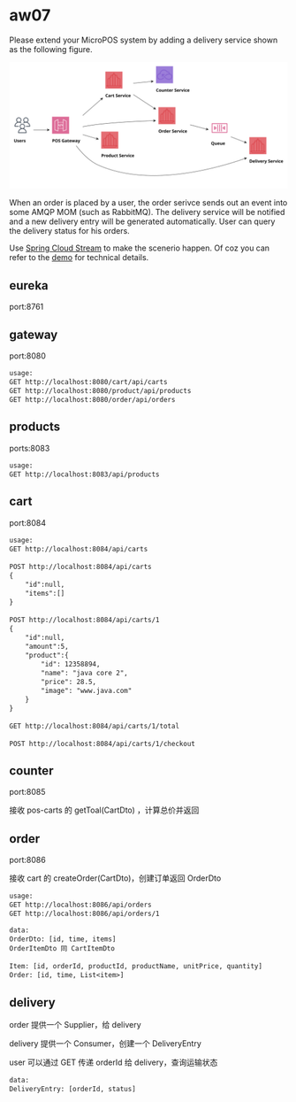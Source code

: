 # aw07

Please extend your MicroPOS system by adding a delivery service shown as the following figure.

![](10-pos.svg)

When an order is placed by a user, the order serivce sends out an event into some AMQP MOM (such as RabbitMQ). The delivery service will be notified and a new delivery entry will be generated automatically. User can query the delivery status for his orders.

Use [Spring Cloud Stream](https://spring.io/projects/spring-cloud-stream) to make the scenerio happen. Of coz you can refer to the [demo](https://github.com/sa-spring/stream-loan) for technical details.

## eureka

port:8761

## gateway

port:8080

```
usage:
GET http://localhost:8080/cart/api/carts
GET http://localhost:8080/product/api/products
GET http://localhost:8080/order/api/orders
```

## products

ports:8083

```
usage:
GET http://localhost:8083/api/products
```


## cart

port:8084
```
usage:
GET http://localhost:8084/api/carts

POST http://localhost:8084/api/carts
{
    "id":null,
    "items":[]
}

POST http://localhost:8084/api/carts/1
{
    "id":null,
    "amount":5,
    "product":{
        "id": 12358894,
        "name": "java core 2",
        "price": 28.5,
        "image": "www.java.com"
    }
}

GET http://localhost:8084/api/carts/1/total

POST http://localhost:8084/api/carts/1/checkout

```


## counter

port:8085

接收 pos-carts 的 getToal(CartDto) ，计算总价并返回

## order

port:8086

接收 cart 的 createOrder(CartDto)，创建订单返回 OrderDto

```
usage:
GET http://localhost:8086/api/orders
GET http://localhost:8086/api/orders/1
```

```
data:
OrderDto: [id, time, items]
OrderItemDto 同 CartItemDto

Item: [id, orderId, productId, productName, unitPrice, quantity]
Order: [id, time, List<item>]
```

## delivery

order 提供一个 Supplier<OrderDto>，给 delivery

delivery 提供一个 Consumer<OrderDto>，创建一个 DeliveryEntry

user 可以通过 GET 传递 orderId 给 delivery，查询运输状态

```
data:
DeliveryEntry: [orderId, status]

```